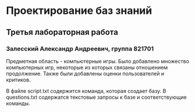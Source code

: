 # Проектирование баз знаний
## Третья лабораторная работа
### Залесский Александр Андреевич, группа 821701

Предметная область - компьютерные игры. Было добавлено множество компьютерных игр, некоторые из которых связаны отношением продолжение. Также были добавлены оценки пользователей и критиков.

В файле script.txt содержится команда, которая создает базу. В questions.txt содержатся текстовые запросы к базе и соответствующие команды.
